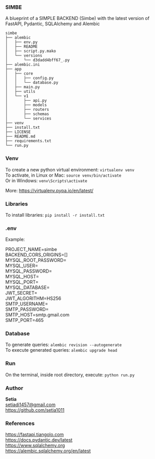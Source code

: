 ### SIMBE
A blueprint of a SIMPLE BACKEND (Simbe) with the latest version of FastAPI, Pydantic, SQLAlchemy and Alembic

```
simbe
├── alembic
│   ├── env.py
│   ├── README
│   ├── script.py.mako
│   └── versions
│       └── d3dadd4bff67_.py
├── alembic.ini
├── app
│   ├── core
│   │   ├── config.py
│   │   └── database.py
│   ├── main.py
│   ├── utils
│   └── v1
│       ├── api.py
│       ├── models
│       ├── routers
│       ├── schemas
│       └── services
├── venv
├── install.txt
├── LICENSE
├── README.md
├── requirements.txt
└── run.py
```

### Venv
To create a new python virtual environment: ```virtualenv venv```\
To activate, in Linux or Mac: ```source venv/bin/activate```\
Or in Windows: ```venv\Scripts\activate```

More: https://virtualenv.pypa.io/en/latest/

### Libraries
To install libraries: ```pip install -r install.txt```

### .env
Example:

PROJECT_NAME=simbe\
BACKEND_CORS_ORIGINS=[] \
MYSQL_ROOT_PASSWORD= \
MYSQL_USER= \
MYSQL_PASSWORD= \
MYSQL_HOST= \
MYSQL_PORT= \
MYSQL_DATABASE= \
JWT_SECRET= \
JWT_ALGORITHM=HS256 \
SMTP_USERNAME= \
SMTP_PASSWORD= \
SMTP_HOST=smtp.gmail.com \
SMTP_PORT=465

### Database
To generate queries: ```alembic revision --autogenerate```\
To execute generated queries: ```alembic upgrade head```

### Run
On the terminal, inside root directory, execute: ```python run.py```

### Author
**Setia**\
setiadi1457@gmail.com\
https://github.com/setia1011

### References
https://fastapi.tiangolo.com \
https://docs.pydantic.dev/latest \
https://www.sqlalchemy.org \
https://alembic.sqlalchemy.org/en/latest